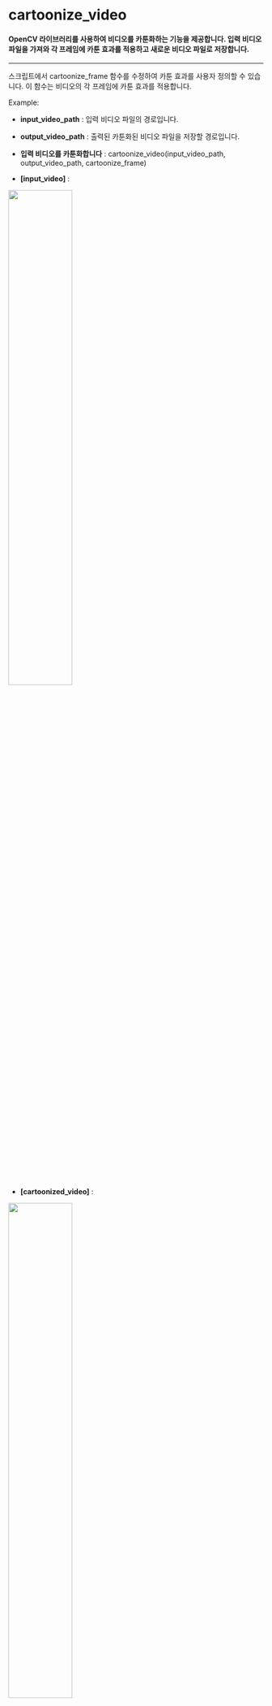 # cartoonize_video
#### OpenCV 라이브러리를 사용하여 비디오를 카툰화하는 기능을 제공합니다. 입력 비디오 파일을 가져와 각 프레임에 카툰 효과를 적용하고 새로운 비디오 파일로 저장합니다.

___
스크립트에서 cartoonize_frame 함수를 수정하여 카툰 효과를 사용자 정의할 수 있습니다. 이 함수는 비디오의 각 프레임에 카툰 효과를 적용합니다.

Example:
- **input_video_path** : 입력 비디오 파일의 경로입니다.

- **output_video_path** : 출력된 카툰화된 비디오 파일을 저장할 경로입니다.

- **입력 비디오를 카툰화합니다** :
cartoonize_video(input_video_path, output_video_path, cartoonize_frame)

- **[input_video]** :
<img width="50%" src="https://github.com/JIAYOOON/cartoonize/assets/113532368/08ea6b10-02ca-4efe-9deb-bd9ecf0344e6.gif"/>

- **[cartoonized_video]** :
<img width="50%" src="https://github.com/JIAYOOON/cartoonize/assets/113532368/d4d7f5ec-a00f-40de-bc80-90fbe1422a84.gif"/>

___
